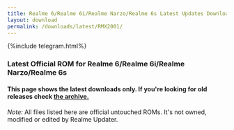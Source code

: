 ```yaml
---
title: Realme 6/Realme 6i/Realme Narzo/Realme 6s Latest Updates Downloads
layout: download
permalink: /downloads/latest/RMX2001/
---
```

<script>
    $(document).ready(function () {
        loadLatest("RMX2001");
    });
</script>

{%include telegram.html%}

<div class="col-12 mx-auto">
    <h3 class="title bg-light p-2 rounded">Latest Official ROM for Realme 6/Realme 6i/Realme Narzo/Realme 6s</h3>
    <h4>This page shows the latest downloads only. If you're looking for old releases check
        <a href="/downloads/archive/RMX2001/">the archive.</a></h4>
    <p><i>Note: </i>All files listed here are official untouched ROMs.
        It's not owned, modified or edited by Realme Updater.</p>
    <div id="downloads">
    </div>
</div>